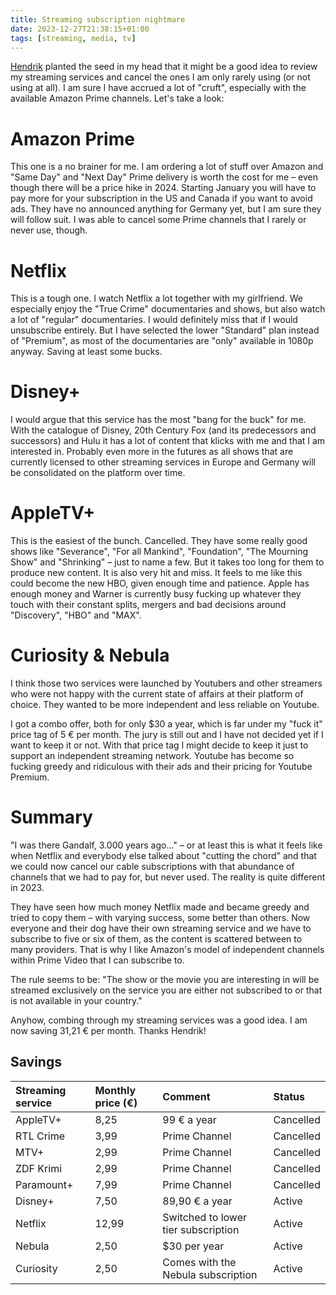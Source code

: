 ```yaml
---
title: Streaming subscription nightmare
date: 2023-12-27T21:38:15+01:00
tags: [streaming, media, tv]
---
```


[Hendrik](https://www.hmans.dev/) planted the seed in my head that it might be a good idea to review my streaming services and cancel the ones I am only rarely using (or not using at all). I am sure I have accrued a lot of "cruft", especially with the available Amazon Prime channels. Let's take a look:

# Amazon Prime

This one is a no brainer for me. I am ordering a lot of stuff over Amazon and "Same Day" and "Next Day" Prime delivery is worth the cost for me – even though there will be a price hike in 2024. Starting January you will have to pay more for your subscription in the US and Canada if you want to avoid ads. They have no announced anything for Germany yet, but I am sure they will follow suit. I was able to cancel some Prime channels that I rarely or never use, though.

# Netflix

This is a tough one. I watch Netflix a lot together with my girlfriend. We especially enjoy the "True Crime" documentaries and shows, but also watch a lot of "regular" documentaries. I would definitely miss that if I would unsubscribe entirely. But I have selected the lower "Standard" plan instead of "Premium", as most of the documentaries are "only" available in 1080p anyway. Saving at least some bucks.

# Disney+

I would argue that this service has the most "bang for the buck" for me. With the catalogue of Disney, 20th Century Fox (and its predecessors and successors) and Hulu it has a lot of content that klicks with me and that I am interested in. Probably even more in the futures as all shows that are currently licensed to other streaming services in Europe and Germany will be consolidated on the platform over time. 

# AppleTV+

This is the easiest of the bunch. Cancelled. They have some really good shows like "Severance", "For all Mankind", "Foundation", "The Mourning Show" and "Shrinking" – just to name a few. But it takes too long for them to produce new content. It is also very hit and miss. It feels to me like this could become the new HBO, given enough time and patience. Apple has enough money and Warner is currently busy fucking up whatever they touch with their constant splits, mergers and bad decisions around "Discovery", "HBO" and "MAX".

# Curiosity & Nebula

I think those two services were launched by Youtubers and other streamers who were not happy with the current state of affairs at their platform of choice. They wanted to be more independent and less reliable on Youtube.

I got a combo offer, both for only $30 a year, which is far under my "fuck it" price tag of 5 € per month. The jury is still out and I have not decided yet if I want to keep it or not. With that price tag I might decide to keep it just to support an independent streaming network. Youtube has become so fucking greedy and ridiculous with their ads and their pricing for Youtube Premium.

# Summary

"I was there Gandalf, 3.000 years ago..." – or at least this is what it feels like when Netflix and everybody else talked about "cutting the chord" and that we could now cancel our cable subscriptions with that abundance of channels that we had to pay for, but never used. The reality is quite different in 2023.

They have seen how much money Netflix made and became greedy and tried to copy them – with varying success, some better than others. Now everyone and their dog have their own streaming service and we have to subscribe to five or six of them, as the content is scattered between to many providers. That is why I like Amazon's model of independent channels within Prime Video that I can subscribe to.

The rule seems to be: "The show or the movie you are interesting in will be streamed exclusively on the service you are either not subscribed to or that is not available in your country."

Anyhow, combing through my streaming services was a good idea. I am now saving 31,21 € per month. Thanks Hendrik!

## Savings

| Streaming service | Monthly price (€) | Comment | Status |
|:--|:--|:--|:--|
| AppleTV+ | 8,25 | 99 € a year | Cancelled |
| RTL Crime | 3,99 | Prime Channel | Cancelled |
| MTV+ | 2,99 | Prime Channel | Cancelled |
| ZDF Krimi | 2,99 | Prime Channel | Cancelled |
| Paramount+ | 7,99 | Prime Channel | Cancelled |
| Disney+ | 7,50 | 89,90 € a year | Active |
| Netflix | 12,99 | Switched to lower tier subscription | Active |
| Nebula | 2,50 | $30 per year | Active |
| Curiosity | 2,50 | Comes with the Nebula subscription | Active |

